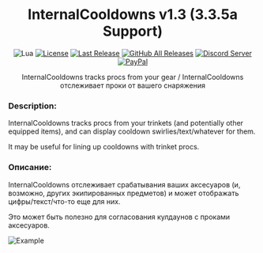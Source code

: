<!-- markdownlint-disable MD004 MD033 -->
<div align="center">

# InternalCooldowns v1.3 (3.3.5a Support)

![Lua](https://img.shields.io/badge/Lua-2C2D72?style=flat-squaree&logo=lua&logoColor=white)
[![License](https://img.shields.io/github/license/darhanger/InternalCooldowns?style=flat-square)](https://github.com/darhanger/InternalCooldowns/blob/master/LICENSE) 
[![Last Release](https://img.shields.io/github/v/release/darhanger/InternalCooldowns?style=flat-square)](https://github.com/darhanger/InternalCooldowns/releases/tag/1.3)
[![GitHub All Releases](https://img.shields.io/github/downloads/darhanger/InternalCooldowns/total?style=flat-square)](https://github.com/darhanger/InternalCooldowns/releases)
[![Discord Server](https://img.shields.io/badge/Discord-7289DA?style=flat-squaree&logo=discord&logoColor=white)](https://discord.gg/xBFKJc6QRr)
[![PayPal](https://img.shields.io/badge/PayPal-00457C?style=flat-square&logo=paypal&logoColor=white)](https://www.paypal.com/donate/?hosted_button_id=WMPGGC32C7U7U)

InternalCooldowns tracks procs from your gear / InternalCooldowns отслеживает проки от вашего снаряжения
  
</div>

### Description:
InternalCooldowns tracks procs from your trinkets (and potentially other equipped items), and can display cooldown swirlies/text/whatever for them.

It may be useful for lining up cooldowns with trinket procs.

### Описание:
InternalCooldowns отслеживает срабатывания ваших аксесуаров (и, возможно, других экипированных предметов) и может отображать цифры/текст/что-то еще для них.

Это может быть полезно для согласования кулдаунов с проками аксесуаров.

![Example](https://media.forgecdn.net/attachments/107/418/icd1.jpg)
